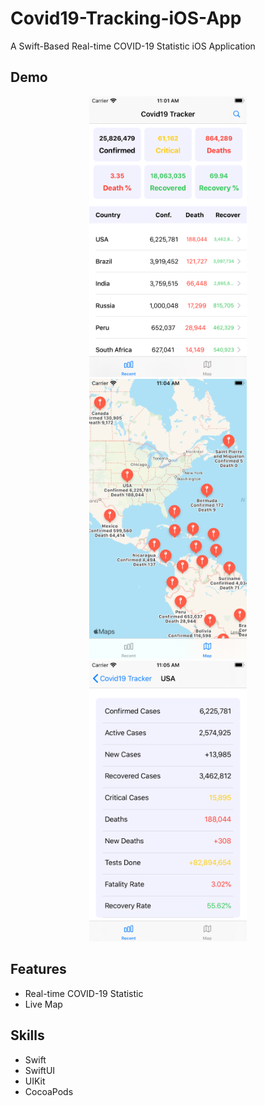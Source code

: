 # Covid19-Tracking-iOS-App
A Swift-Based Real-time COVID-19 Statistic iOS Application

## Demo
<p align="center">
  <img src="image/home.png" width="50%" height="50%">
  <img src="image/map.png" width="50%" height="50%">
  <img src="image/detail.png" width="50%" height="50%">
</p>

## Features
* Real-time COVID-19 Statistic
* Live Map

## Skills
* Swift
* SwiftUI
* UIKit
* CocoaPods
